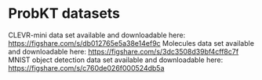 # ProbKT datasets

CLEVR-mini data set available and downloadable here: https://figshare.com/s/db012765e5a38e14ef9c
Molecules data set available and downloadable here: https://figshare.com/s/3dc3508d39bf4cff8c7f
MNIST object detection data set available and downloadable here: https://figshare.com/s/c760de026f000524db5a
